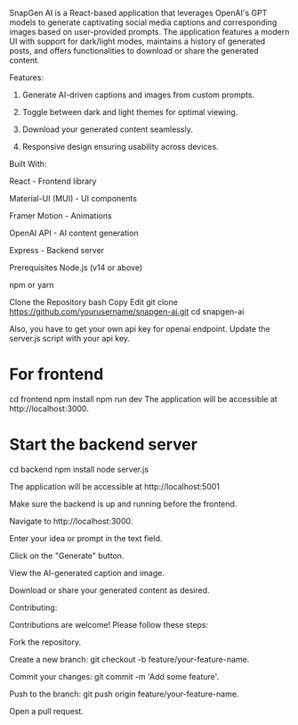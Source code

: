 SnapGen AI is a React-based application that leverages OpenAI's GPT models to generate captivating social media captions and corresponding images based on user-provided prompts. 
The application features a modern UI with support for dark/light modes, maintains a history of generated posts, and offers functionalities to download or share the generated content.

Features:

1. Generate AI-driven captions and images from custom prompts.

2. Toggle between dark and light themes for optimal viewing.

3. Download your generated content seamlessly.

4. Responsive design ensuring usability across devices.
   
Built With:

React - Frontend library

Material-UI (MUI) - UI components

Framer Motion - Animations

OpenAI API - AI content generation

Express - Backend server

Prerequisites
Node.js (v14 or above)

npm or yarn

Clone the Repository
bash
Copy
Edit
git clone https://github.com/yourusername/snapgen-ai.git
cd snapgen-ai

Also, you have to get your own api key for openai endpoint.
Update the server.js script with your api key.

# For frontend
cd frontend
npm install
npm run dev
The application will be accessible at http://localhost:3000.


# Start the backend server
cd backend
npm install
node server.js

The application will be accessible at http://localhost:5001

Make sure the backend is up and running before the frontend. 

Navigate to http://localhost:3000.

Enter your idea or prompt in the text field.

Click on the "Generate" button.

View the AI-generated caption and image.

Download or share your generated content as desired.


Contributing:

Contributions are welcome! Please follow these steps:

Fork the repository.

Create a new branch: git checkout -b feature/your-feature-name.

Commit your changes: git commit -m 'Add some feature'.

Push to the branch: git push origin feature/your-feature-name.

Open a pull request.
